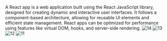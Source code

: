 A React app is a web application built using the React JavaScript library, designed for creating dynamic and interactive user interfaces. It follows a component-based architecture, allowing for reusable UI elements and efficient state management. React apps can be optimized for performance using features like virtual DOM, hooks, and server-side rendering.
![14](https://github.com/user-attachments/assets/4a71e14d-f95c-4091-aa90-6808c86654e5)
![13](https://github.com/user-attachments/assets/8bd440ff-8f37-4a54-ae1e-8563d453199e)
![12](https://github.com/user-attachments/assets/0c836dbf-5ef3-4759-b6cf-f0e0646fe5f4)
![11](https://github.com/user-attachments/assets/34634f7b-1a59-4f01-a1c2-218836749c75)
